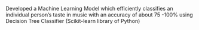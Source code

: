  Developed a Machine Learning Model which efficiently classifies an individual person’s taste in music with an accuracy of about 75 -100% using Decision Tree Classifier (Scikit-learn library of Python)
